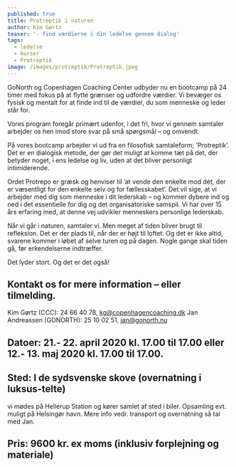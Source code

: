 ```yaml
---
published: true
title: Protreptik i naturen
author: Kim Gørtz
teaser: '- find værdierne i din ledelse gennem dialog'
tags:
  - ledelse
  - kurser
  - Protreptik
image: /images/protreptik/Protreptik.jpeg
---
```

GoNorth og Copenhagen Coaching Center udbyder nu en bootcamp på 24 timer med fokus på at flytte grænser og udfordre værdier. Vi bevæger os fysisk og mentalt for at finde ind til de værdier, du som menneske og leder står for.

Vores program foregår primært udenfor, i det fri, hvor vi gennem samtaler arbejder os hen imod store svar på små spørgsmål – og omvendt.

På vores bootcamp arbejder vi ud fra en filosofisk samtaleform; ’Protreptik’. Det er en dialogisk metode, der gør det muligt at komme tæt på det, der betyder noget, i ens ledelse og liv, uden at det bliver personligt intimiderende.

Ordet Protrepo er græsk og henviser til ’at vende den enkelte mod dét, der er væsentligt for den enkelte selv og for fællesskabet’. Det vil sige, at vi arbejder med dig som menneske i dit lederskab – og kommer dybere ind og ned i det essentielle for dig og det organisatoriske samspil. Vi har over 15 års erfaring med, at denne vej udvikler menneskers personlige lederskab.

Når vi går i naturen, samtaler vi. Men meget af tiden bliver brugt til refleksion. Det er der plads til, når der er højt til loftet. Og det er ikke altid, svarene kommer i løbet af selve turen og på dagen. Nogle gange skal tiden gå, før erkendelserne indtræffer.

Det lyder stort. Og det er det også! 

## Kontakt os for mere information – eller tilmelding.
Kim Gørtz (CCC): 24 66 40 78, kg@copenhagencoaching.dk
Jan Andreassen (GONORTH): 25 10 02 51, jan@gonorth.nu


## Datoer: 21.- 22. april 2020 kl. 17.00 til 17.00 eller 12.- 13. maj 2020 kl. 17.00 til 17.00.

## Sted: I de sydsvenske skove (overnatning i luksus-telte)
vi mødes på Hellerup Station og kører samlet af sted i biler. Opsamling evt. muligt på Helsingør havn. Mere info vedr. transport og overnatning så tal med Jan.


## Pris: 9600 kr. ex moms (inklusiv forplejning og materiale)
